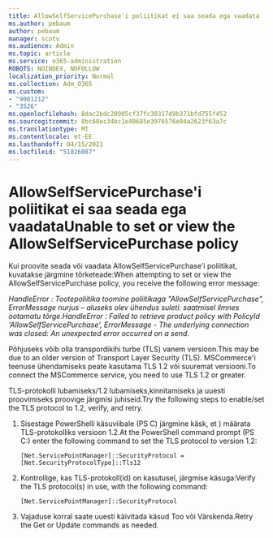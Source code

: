 ```yaml
---
title: AllowSelfServicePurchase'i poliitikat ei saa seada ega vaadata
ms.author: pebaum
author: pebaum
manager: scotv
ms.audience: Admin
ms.topic: article
ms.service: o365-administration
ROBOTS: NOINDEX, NOFOLLOW
localization_priority: Normal
ms.collection: Adm_O365
ms.custom:
- "9001212"
- "3526"
ms.openlocfilehash: 8dac2bdc20905cf37fc30317d9b371bfd755f452
ms.sourcegitcommit: 8bc60ec34bc1e40685e3976576e04a2623f63a7c
ms.translationtype: MT
ms.contentlocale: et-EE
ms.lasthandoff: 04/15/2021
ms.locfileid: "51826087"
---
```

# <a name="unable-to-set-or-view-the-allowselfservicepurchase-policy"></a><span data-ttu-id="0aa73-102">AllowSelfServicePurchase'i poliitikat ei saa seada ega vaadata</span><span class="sxs-lookup"><span data-stu-id="0aa73-102">Unable to set or view the AllowSelfServicePurchase policy</span></span>

<span data-ttu-id="0aa73-103">Kui proovite seada või vaadata AllowSelfServicePurchase'i poliitikat, kuvatakse järgmine tõrketeade:</span><span class="sxs-lookup"><span data-stu-id="0aa73-103">When attempting to set or view the AllowSelfServicePurchase policy, you receive the following error message:</span></span>

<span data-ttu-id="0aa73-104">*HandleError : Tootepoliitika toomine poliitikaga "AllowSelfServicePurchase", ErrorMessage nurjus – aluseks olev ühendus suleti: saatmisel ilmnes ootamatu tõrge.*</span><span class="sxs-lookup"><span data-stu-id="0aa73-104">*HandleError : Failed to retrieve product policy with PolicyId 'AllowSelfServicePurchase', ErrorMessage - The underlying connection was closed: An unexpected error occurred on a send.*</span></span>

<span data-ttu-id="0aa73-105">Põhjuseks võib olla transpordikihi turbe (TLS) vanem versioon.</span><span class="sxs-lookup"><span data-stu-id="0aa73-105">This may be due to an older version of Transport Layer Security (TLS).</span></span> <span data-ttu-id="0aa73-106">MSCommerce'i teenuse ühendamiseks peate kasutama TLS 1.2 või suuremat versiooni.</span><span class="sxs-lookup"><span data-stu-id="0aa73-106">To connect the MSCommerce service, you need to use TLS 1.2 or greater.</span></span>  

<span data-ttu-id="0aa73-107">TLS-protokolli lubamiseks/1.2 lubamiseks,kinnitamiseks ja uuesti proovimiseks proovige järgmisi juhiseid.</span><span class="sxs-lookup"><span data-stu-id="0aa73-107">Try the following steps to enable/set the TLS protocol to 1.2, verify, and retry.</span></span>
 1. <span data-ttu-id="0aa73-108">Sisestage PowerShelli käsuviibale (PS C) järgmine käsk, et \) määrata TLS-protokolliks versioon 1.2.</span><span class="sxs-lookup"><span data-stu-id="0aa73-108">At the PowerShell command prompt (PS C:\) enter the following command to set the TLS protocol to version 1.2:</span></span>

    `[Net.ServicePointManager]::SecurityProtocol = [Net.SecurityProtocolType]::Tls12`

2. <span data-ttu-id="0aa73-109">Kontrollige, kas TLS-protokoll(id) on kasutusel, järgmise käsuga:</span><span class="sxs-lookup"><span data-stu-id="0aa73-109">Verify the TLS protocol(s) in use, with the following command:</span></span>

    `[Net.ServicePointManager]::SecurityProtocol` 

3. <span data-ttu-id="0aa73-110">Vajaduse korral saate uuesti käivitada käsud Too või Värskenda.</span><span class="sxs-lookup"><span data-stu-id="0aa73-110">Retry the Get or Update commands as needed.</span></span>

